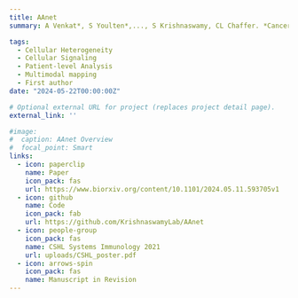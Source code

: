 ```yaml
---
title: AAnet
summary: A Venkat*, S Youlten*,..., S Krishnaswamy, CL Chaffer. *Cancer Discovery* In Review.

tags:
  - Cellular Heterogeneity
  - Cellular Signaling
  - Patient-level Analysis
  - Multimodal mapping
  - First author
date: "2024-05-22T00:00:00Z"

# Optional external URL for project (replaces project detail page).
external_link: ''

#image:
#  caption: AAnet Overview
#  focal_point: Smart
links:
  - icon: paperclip
    name: Paper
    icon_pack: fas
    url: https://www.biorxiv.org/content/10.1101/2024.05.11.593705v1
  - icon: github
    name: Code
    icon_pack: fab
    url: https://github.com/KrishnaswamyLab/AAnet
  - icon: people-group
    icon_pack: fas
    name: CSHL Systems Immunology 2021
    url: uploads/CSHL_poster.pdf
  - icon: arrows-spin
    icon_pack: fas
    name: Manuscript in Revision
---
```


